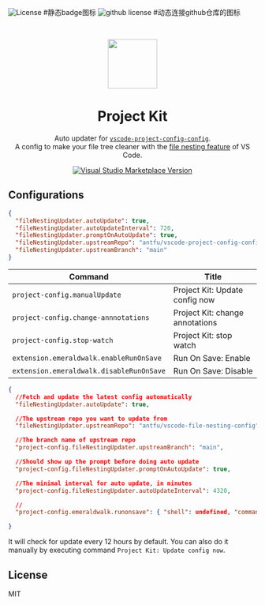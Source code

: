 ![License](https://img.shields.io/badge/license-MIT-yellow) #静态badge图标
![github license](https://img.shields.io/github/license/:user/:repo) #动态连接github仓库的图标

<br>

<p align="center">
<img src="https://raw.githubusercontent.com/antfu/vscode-project-config-config/main/extension/res/logo.png" style="width:100px;" />
</p>

<h1 align="center">Project Kit</h1>

<p align="center">
Auto updater for <a href="https://github.com/open-dmsrs/vscode-project-config-updater" target="_blank"><code>vscode-project-config-config</code></a>.<br>
A config to make your file tree cleaner with the <a href="https://code.visualstudio.com/updates/v1_64#_explorer-project-config">file nesting feature</a> of VS Code.</a>
</p>

<p align="center">
<a href="https://marketplace.visualstudio.com/items?itemName=cnjimbo.project-config" target="__blank"><img src="https://img.shields.io/visual-studio-marketplace/v/cnjimbo.project-config.svg?color=blue&amp;label=VS%20Code%20Marketplace&logo=visual-studio-code" alt="Visual Studio Marketplace Version" /></a>
</p>


## Configurations

```json
{
  "fileNestingUpdater.autoUpdate": true,
  "fileNestingUpdater.autoUpdateInterval": 720,
  "fileNestingUpdater.promptOnAutoUpdate": true,
  "fileNestingUpdater.upstreamRepo": "antfu/vscode-project-config-config",
  "fileNestingUpdater.upstreamBranch": "main"
}
```

<!-- commands -->

| Command                                  | Title                           |
| ---------------------------------------- | ------------------------------- |
| `project-config.manualUpdate`            | Project Kit: Update config now  |
| `project-config.change-annnotations`     | Project Kit: change annotations |
| `project-config.stop-watch`              | Project Kit: stop watch         |
| `extension.emeraldwalk.enableRunOnSave`  | Run On Save: Enable             |
| `extension.emeraldwalk.disableRunOnSave` | Run On Save: Disable            |

<!-- commands -->




<!-- configsJson -->

```json
{
  //Fetch and update the latest config automatically
  "fileNestingUpdater.autoUpdate": true,

  //The upstream repo you want to update from
  "fileNestingUpdater.upstreamRepo": "antfu/vscode-file-nesting-config",

  //The branch name of upstream repo
  "project-config.fileNestingUpdater.upstreamBranch": "main",

  //Should show up the prompt before doing auto update
  "project-config.fileNestingUpdater.promptOnAutoUpdate": true,

  //The minimal interval for auto update, in minutes
  "project-config.fileNestingUpdater.autoUpdateInterval": 4320,

  //
  "project-config.emeraldwalk.runonsave": { "shell": undefined, "commands": undefined, "autoClearConsole": false },

}
```

<!-- configsJson -->
It will check for update every 12 hours by default. You can also do it manually by executing command `Project Kit: Update config now`.

## License

MIT

